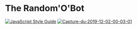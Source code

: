 # The Random'O'Bot
[![JavaScript Style Guide](https://cdn.rawgit.com/standard/standard/master/badge.svg)](https://github.com/standard/standard)
<a href="https://imgbb.com/"><img src="https://i.ibb.co/3Npqb9w/Capture-du-2019-12-02-00-03-01.png" alt="Capture-du-2019-12-02-00-03-01" border="0"></a>
